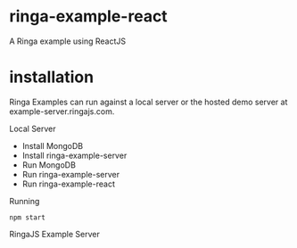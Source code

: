 # ringa-example-react

A Ringa example using ReactJS

# installation

Ringa Examples can run against a local server or the hosted demo server at example-server.ringajs.com.

Local Server

* Install MongoDB
* Install ringa-example-server
* Run MongoDB
* Run ringa-example-server
* Run ringa-example-react

Running

`npm start`

RingaJS Example Server

